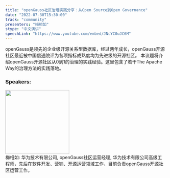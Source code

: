 ```yaml
---
title: "openGauss社区治理实践分享：从Open Source到Open Governance"
date: "2022-07-30T15:30:00"
track: "community"
presenters: "梅相如"
stype: "中文演讲"
speechLink: "https://www.youtube.com/embed/JNcYC0uJC6M"
---
```

openGauss是领先的企业级开源关系型数据库，经过两年成长，openGauss开源社区最近被中国信通院评为各项指标成熟度均为先进级的开源社区。
本议题将介绍openGauss开源社区从0到1的治理的实践经验。这里包含了若干The Apache Way的治理方法的实践落地。
 ### Speakers: 
 <img src="images/speaker/1222.png" width="200" /><br>梅相如: 华为技术有限公司, openGauss社区运营经理, 华为技术有限公司高级工程师，先后在软件开发、营销、开源运营领域工作，目前负责openGauss开源社区运营工作。

 